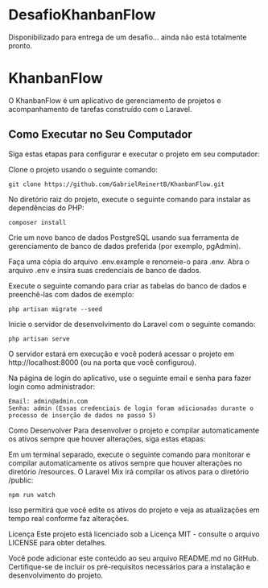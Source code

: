 # DesafioKhanbanFlow
Disponibilizado para entrega de um desafio... ainda não está totalmente pronto.

# KhanbanFlow

O KhanbanFlow é um aplicativo de gerenciamento de projetos e acompanhamento de tarefas construído com o Laravel.

## Como Executar no Seu Computador

Siga estas etapas para configurar e executar o projeto em seu computador:

Clone o projeto usando o seguinte comando:

```shell
git clone https://github.com/GabrielReinertB/KhanbanFlow.git
```

No diretório raiz do projeto, execute o seguinte comando para instalar as dependências do PHP:
```shell
composer install
```

Crie um novo banco de dados PostgreSQL usando sua ferramenta de gerenciamento de banco de dados preferida (por exemplo, pgAdmin).

Faça uma cópia do arquivo .env.example e renomeie-o para .env. Abra o arquivo .env e insira suas credenciais de banco de dados.

Execute o seguinte comando para criar as tabelas do banco de dados e preenchê-las com dados de exemplo:
```shell
php artisan migrate --seed
```

Inicie o servidor de desenvolvimento do Laravel com o seguinte comando:
```shell
php artisan serve
```

O servidor estará em execução e você poderá acessar o projeto em http://localhost:8000 (ou na porta que você configurou).

Na página de login do aplicativo, use o seguinte email e senha para fazer login como administrador:
```shell
Email: admin@admin.com
Senha: admin (Essas credenciais de login foram adicionadas durante o processo de inserção de dados no passo 5)
```

Como Desenvolver
Para desenvolver o projeto e compilar automaticamente os ativos sempre que houver alterações, siga estas etapas:

Em um terminal separado, execute o seguinte comando para monitorar e compilar automaticamente os ativos sempre que houver alterações no diretório /resources. O Laravel Mix irá compilar os ativos para o diretório /public:
```shell
npm run watch
```

Isso permitirá que você edite os ativos do projeto e veja as atualizações em tempo real conforme faz alterações.

Licença
Este projeto está licenciado sob a Licença MIT - consulte o arquivo LICENSE para obter detalhes.

Você pode adicionar este conteúdo ao seu arquivo README.md no GitHub. Certifique-se de incluir os pré-requisitos necessários para a instalação e desenvolvimento do projeto.
